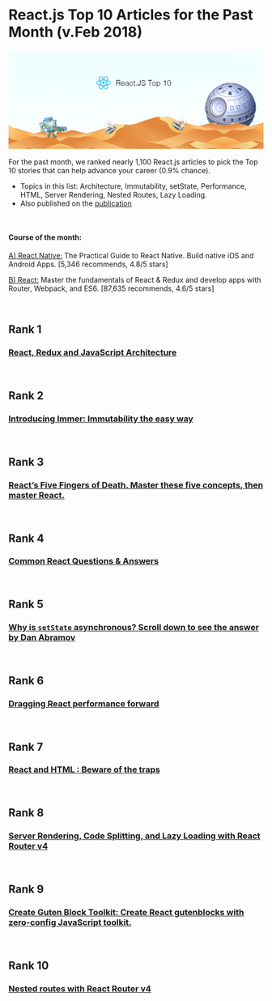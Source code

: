 
# React.js Top 10 Articles for the Past Month (v.Feb 2018)

<img src="feb-react.png" width="800" alt="Mybridge"></a>

For the past month, we ranked nearly 1,100 React.js articles to pick the Top 10 stories that can help advance your career (0.9% chance).
 
* Topics in this list: Architecture, Immutability, setState, Performance, HTML, Server Rendering, Nested Routes, Lazy Loading.
* Also published on the [publication](https://goo.gl/xG3VYf)

<br>

#### Course of the month:

[A) React Native:](http://bit.ly/2EXg3Zu) The Practical Guide to React Native. Build native iOS and Android Apps. [5,346 recommends, 4.8/5 stars]

[B) React:](http://bit.ly/2nUrs5a) Master the fundamentals of React & Redux and develop apps with Router, Webpack, and ES6. [87,635 recommends, 4.6/5 stars]

<br>


## Rank 1
### [React, Redux and JavaScript Architecture](https://goo.gl/3xSenN)

<br>

## Rank 2
### [Introducing Immer: Immutability the easy way](https://hackernoon.com/introducing-immer-immutability-the-easy-way-9d73d8f71cb3?utm_source=mybridge&utm_medium=email&utm_campaign=read_more)

<br>

## Rank 3
### [React’s Five Fingers of Death. Master these five concepts, then master React.](https://medium.freecodecamp.org/the-5-things-you-need-to-know-to-understand-react-a1dbd5d114a3?utm_source=mybridge&utm_medium=email&utm_campaign=read_more)

<br>

## Rank 4
### [Common React Questions & Answers](https://academind.com/learn/react/react-q-a?utm_source=mybridge&utm_medium=email&utm_campaign=read_more)

<br>

## Rank 5
### [Why is `setState` asynchronous? Scroll down to see the answer by Dan Abramov](https://github.com/facebook/react/issues/11527?utm_source=mybridge&utm_medium=email&utm_campaign=read_more)

<br>

## Rank 6
### [Dragging React performance forward](https://medium.com/@alexandereardon/dragging-react-performance-forward-688b30d40a33?utm_source=mybridge&utm_medium=email&utm_campaign=read_more)

<br>

## Rank 7
### [React and HTML : Beware of the traps](http://blog.theodo.fr/2018/01/react-html-beware-traps?utm_source=mybridge&utm_medium=email&utm_campaign=read_more)

<br>

## Rank 8
### [Server Rendering, Code Splitting, and Lazy Loading with React Router v4](https://medium.com/airbnb-engineering/server-rendering-code-splitting-and-lazy-loading-with-react-router-v4-bfe596a6af70?utm_source=mybridge&utm_medium=email&utm_campaign=read_more)

<br>

## Rank 9
### [Create Guten Block Toolkit: Create React gutenblocks with zero-config JavaScript toolkit.](https://ahmadawais.com/create-guten-block-toolkit?utm_source=mybridge&utm_medium=email&utm_campaign=read_more)

<br>

## Rank 10
### [Nested routes with React Router v4](https://tylermcginnis.com/react-router-nested-routes?utm_source=mybridge&utm_medium=email&utm_campaign=read_more)
